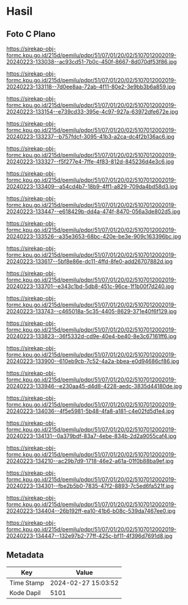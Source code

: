 # Hasil

## Foto C Plano

https://sirekap-obj-formc.kpu.go.id/215d/pemilu/pdpr/51/07/01/20/02/5107012002019-20240223-133038--ac93cd51-7b0c-450f-8667-8d070df53f86.jpg

https://sirekap-obj-formc.kpu.go.id/215d/pemilu/pdpr/51/07/01/20/02/5107012002019-20240223-133118--7d0ee8aa-72ab-4f11-80e2-3e9bb3b6a859.jpg

https://sirekap-obj-formc.kpu.go.id/215d/pemilu/pdpr/51/07/01/20/02/5107012002019-20240223-133154--e739cd33-395e-4c97-927a-63972dfe672e.jpg

https://sirekap-obj-formc.kpu.go.id/215d/pemilu/pdpr/51/07/01/20/02/5107012002019-20240223-133237--b757fdcf-3095-41b3-a2ca-dc4f2b136ac6.jpg

https://sirekap-obj-formc.kpu.go.id/215d/pemilu/pdpr/51/07/01/20/02/5107012002019-20240223-133327--f5f277e4-7ffe-4f83-812d-845236d4e3c6.jpg

https://sirekap-obj-formc.kpu.go.id/215d/pemilu/pdpr/51/07/01/20/02/5107012002019-20240223-133409--a54cd4b7-18b9-4ff1-a829-709da4bd58d3.jpg

https://sirekap-obj-formc.kpu.go.id/215d/pemilu/pdpr/51/07/01/20/02/5107012002019-20240223-133447--e618429b-dd4a-474f-8470-056a3de802d5.jpg

https://sirekap-obj-formc.kpu.go.id/215d/pemilu/pdpr/51/07/01/20/02/5107012002019-20240223-133526--a35e3653-68bc-420e-be3e-909c163396bc.jpg

https://sirekap-obj-formc.kpu.go.id/215d/pemilu/pdpr/51/07/01/20/02/5107012002019-20240223-133617--5bf8e86e-dc11-4ffd-8fe0-add26707882d.jpg

https://sirekap-obj-formc.kpu.go.id/215d/pemilu/pdpr/51/07/01/20/02/5107012002019-20240223-133701--e343c1bd-5db8-451c-96ce-1f1b00f7d240.jpg

https://sirekap-obj-formc.kpu.go.id/215d/pemilu/pdpr/51/07/01/20/02/5107012002019-20240223-133743--c465018a-5c35-4405-8629-371e40f6f129.jpg

https://sirekap-obj-formc.kpu.go.id/215d/pemilu/pdpr/51/07/01/20/02/5107012002019-20240223-133823--36f5332d-cd9e-40e4-be40-8e3c67161ff6.jpg

https://sirekap-obj-formc.kpu.go.id/215d/pemilu/pdpr/51/07/01/20/02/5107012002019-20240223-133900--610eb9cb-7c52-4a2a-bbea-e0d94686cf86.jpg

https://sirekap-obj-formc.kpu.go.id/215d/pemilu/pdpr/51/07/01/20/02/5107012002019-20240223-133946--e230aa45-d4d8-4228-aedc-3835d44180de.jpg

https://sirekap-obj-formc.kpu.go.id/215d/pemilu/pdpr/51/07/01/20/02/5107012002019-20240223-134036--4f5e5981-5b48-4fa8-a181-c4e02fd5d1e4.jpg

https://sirekap-obj-formc.kpu.go.id/215d/pemilu/pdpr/51/07/01/20/02/5107012002019-20240223-134131--0a379bdf-83a7-4ebe-834b-2d2a9055caf4.jpg

https://sirekap-obj-formc.kpu.go.id/215d/pemilu/pdpr/51/07/01/20/02/5107012002019-20240223-134210--ac29b7d9-1718-46e2-a61a-01f0b88ba9ef.jpg

https://sirekap-obj-formc.kpu.go.id/215d/pemilu/pdpr/51/07/01/20/02/5107012002019-20240223-134301--fbe2b5b0-7835-47f2-8893-7c5ed6fa521f.jpg

https://sirekap-obj-formc.kpu.go.id/215d/pemilu/pdpr/51/07/01/20/02/5107012002019-20240223-134404--26b192ff-ea10-41b6-b08c-539da7467ee0.jpg

https://sirekap-obj-formc.kpu.go.id/215d/pemilu/pdpr/51/07/01/20/02/5107012002019-20240223-134447--132e97b2-77ff-425c-bf11-4f396d7691d8.jpg


## Metadata

| Key        | Value               |
| ---------- | ------------------- |
| Time Stamp | 2024-02-27 15:03:52 |
| Kode Dapil | 5101                |




